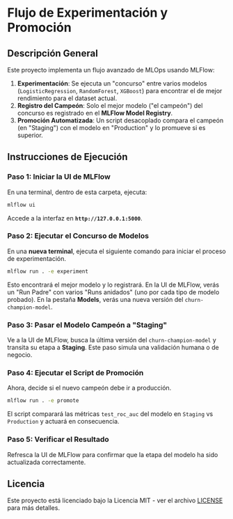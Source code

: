 # Flujo de Experimentación y Promoción

## **Descripción General**

Este proyecto implementa un flujo avanzado de MLOps usando MLFlow:

1.  **Experimentación**: Se ejecuta un "concurso" entre varios modelos (`LogisticRegression`, `RandomForest`, `XGBoost`) para encontrar el de mejor rendimiento para el dataset actual.
2.  **Registro del Campeón**: Solo el mejor modelo ("el campeón") del concurso es registrado en el **MLFlow Model Registry**.
3.  **Promoción Automatizada**: Un script desacoplado compara el campeón (en "Staging") con el modelo en "Production" y lo promueve si es superior.

## **Instrucciones de Ejecución**

### **Paso 1: Iniciar la UI de MLFlow**

En una terminal, dentro de esta carpeta, ejecuta:
```bash
mlflow ui
```
Accede a la interfaz en **`http://127.0.0.1:5000`**.

### **Paso 2: Ejecutar el Concurso de Modelos**

En una **nueva terminal**, ejecuta el siguiente comando para iniciar el proceso de experimentación.
```bash
mlflow run . -e experiment
```
Esto encontrará el mejor modelo y lo registrará. En la UI de MLFlow, verás un "Run Padre" con varios "Runs anidados" (uno por cada tipo de modelo probado). En la pestaña **Models**, verás una nueva versión del `churn-champion-model`.

### **Paso 3: Pasar el Modelo Campeón a "Staging"**

Ve a la UI de MLFlow, busca la última versión del `churn-champion-model` y transita su etapa a **Staging**. Este paso simula una validación humana o de negocio.

### **Paso 4: Ejecutar el Script de Promoción**

Ahora, decide si el nuevo campeón debe ir a producción.
```bash
mlflow run . -e promote
```
El script comparará las métricas `test_roc_auc` del modelo en `Staging` vs `Production` y actuará en consecuencia.

### **Paso 5: Verificar el Resultado**

Refresca la UI de MLFlow para confirmar que la etapa del modelo ha sido actualizada correctamente.

## Licencia

Este proyecto está licenciado bajo la Licencia MIT - ver el archivo [LICENSE](LICENSE) para más detalles.